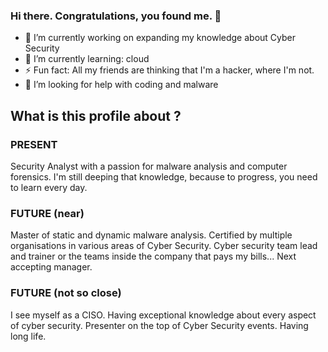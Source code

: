 ### Hi there. Congratulations, you found me. 👋


- 🔭 I’m currently working on expanding my knowledge about Cyber Security
- 🌱 I’m currently learning: cloud
- ⚡ Fun fact: All my friends are thinking that I'm a hacker, where I'm not.
- 🤔 I’m looking for help with coding and malware


## What is this profile about ? ##

### PRESENT ###
Security Analyst with a passion for malware analysis and computer forensics. I'm still deeping that knowledge, because to progress, you need to learn every day.

### FUTURE (near) ###
Master of static and dynamic malware analysis. Certified by multiple organisations in various areas of Cyber Security.
Cyber security team lead and trainer or the teams inside the company that pays my bills... Next accepting manager.

### FUTURE (not so close) #
I see myself as a CISO. Having exceptional knowledge about every aspect of cyber security. Presenter on the top of Cyber Security events.
Having long life.


<!--
**jawczan/jawczan** is a ✨ _special_ ✨ repository because its `README.md` (this file) appears on your GitHub profile.

Here are some ideas to get you started:

- 🔭 I’m currently working on expanding my knowledge about Cyber Security
- 🌱 I’m currently learning Computer Forensics and Malaware analysis
- 👯 I’m looking to collaborate on ...
- 🤔 I’m looking for help with ...
- 💬 Ask me about ...
- 📫 How to reach me: ...
- 😄 Pronouns: ...
- ⚡ Fun fact: All my friends are thinking that I'm a hacker, where I'm not.
-->
